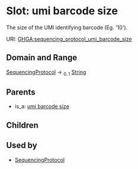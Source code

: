 
# Slot: umi barcode size


The size of the UMI identifying barcode (Eg. '10').

URI: [GHGA:sequencing_protocol_umi_barcode_size](https://w3id.org/GHGA/sequencing_protocol_umi_barcode_size)


## Domain and Range

[SequencingProtocol](SequencingProtocol.md) &#8594;  <sub>0..1</sub> [String](types/String.md)

## Parents

 *  is_a: [umi barcode size](umi_barcode_size.md)

## Children


## Used by

 * [SequencingProtocol](SequencingProtocol.md)
